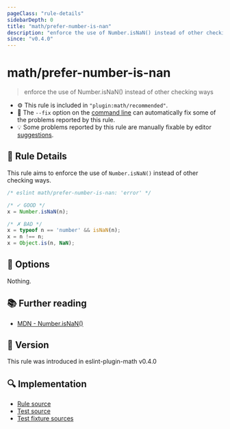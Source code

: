 ```yaml
---
pageClass: "rule-details"
sidebarDepth: 0
title: "math/prefer-number-is-nan"
description: "enforce the use of Number.isNaN() instead of other checking ways"
since: "v0.4.0"
---
```


# math/prefer-number-is-nan

> enforce the use of Number.isNaN() instead of other checking ways

- ⚙️ This rule is included in `"plugin:math/recommended"`.
- 🔧 The `--fix` option on the [command line](https://eslint.org/docs/user-guide/command-line-interface#fixing-problems) can automatically fix some of the problems reported by this rule.
- 💡 Some problems reported by this rule are manually fixable by editor [suggestions](https://eslint.org/docs/developer-guide/working-with-rules#providing-suggestions).

## 📖 Rule Details

This rule aims to enforce the use of `Number.isNaN()` instead of other checking ways.

<eslint-code-block fix>

<!-- eslint-skip -->

```js
/* eslint math/prefer-number-is-nan: 'error' */

/* ✓ GOOD */
x = Number.isNaN(n);

/* ✗ BAD */
x = typeof n == 'number' && isNaN(n);
x = n !== n;
x = Object.is(n, NaN);
```

</eslint-code-block>

## 🔧 Options

Nothing.

## 📚 Further reading

- [MDN - Number.isNaN()](https://developer.mozilla.org/en-US/docs/Web/JavaScript/Reference/Global_Objects/Number/isNaN)

## 🚀 Version

This rule was introduced in eslint-plugin-math v0.4.0

## 🔍 Implementation

- [Rule source](https://github.com/ota-meshi/eslint-plugin-math/blob/main/src/rules/prefer-number-is-nan.ts)
- [Test source](https://github.com/ota-meshi/eslint-plugin-math/blob/main/tests/src/rules/prefer-number-is-nan.ts)
- [Test fixture sources](https://github.com/ota-meshi/eslint-plugin-math/tree/main/tests/fixtures/rules/prefer-number-is-nan)
